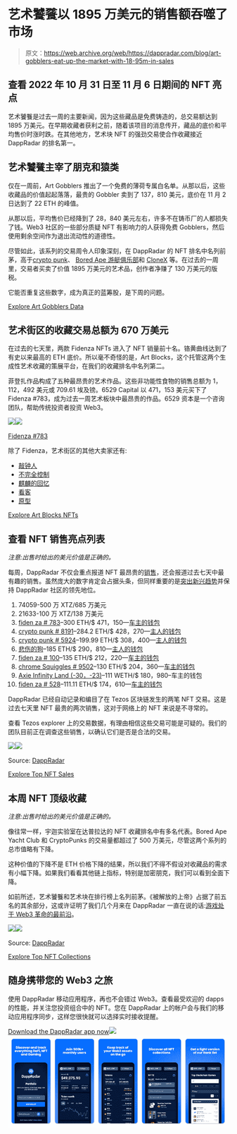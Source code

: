 # 艺术饕餮以 1895 万美元的销售额吞噬了市场

> 原文：<https://web.archive.org/web/https://dappradar.com/blog/art-gobblers-eat-up-the-market-with-18-95m-in-sales>

## 查看 2022 年 10 月 31 日至 11 月 6 日期间的 NFT 亮点

艺术饕餮是过去一周的主要新闻，因为这些藏品是免费铸造的，总交易额达到 1895 万美元。在早期收藏者获利之前，随着该项目的消息传开，藏品的底价和平均售价时涨时跌。在其他地方，艺术块 NFT 的强劲交易使合作收藏接近 DappRadar 的排名第一。

## 艺术饕餮主宰了朋克和猿类

仅在一周前，Art Gobblers 推出了一个免费的薄荷专属白名单。从那以后，这些收藏品的价值起起落落，最贵的 Gobbler 卖到了 137，810 美元，底价在 11 月 2 日达到了 22 ETH 的峰值。

从那以后，平均售价已经降到了 28，840 美元左右，许多不在铸币厂的人都损失了钱。Web3 社区的一些部分质疑 NFT 有影响力的人获得免费 Gobblers，然后使用剩余空间作为退出流动性的道德性。

尽管如此，该系列的交易周令人印象深刻，在 DappRadar 的 NFT 排名中名列前茅，高于[crypto punk](https://web.archive.org/web/20221130132514/https://dappradar.com/ethereum/collectibles/cryptopunks)、 [Bored Ape 游艇俱乐部](https://web.archive.org/web/20221130132514/https://dappradar.com/ethereum/collectibles/bored-ape-yacht-club)和 [CloneX](https://web.archive.org/web/20221130132514/https://dappradar.com/ethereum/collectibles/clone-x-x-takashi-murakami) 等。在过去的一周里，交易者买卖了价值 1895 万美元的艺术品，创作者净赚了 130 万美元的版税。

它能否重复这些数字，成为真正的蓝筹股，是下周的问题。

[Explore Art Gobblers Data](https://web.archive.org/web/20221130132514/https://dappradar.com/hub/nft-explorer/collection/art-gobblers)

## 艺术街区的收藏交易总额为 670 万美元

在过去的七天里，两款 Fidenza NFTs 进入了 NFT 销量前十名。铬黄曲线达到了有史以来最高的 ETH 底价。所以毫不奇怪的是，Art Blocks，这个托管这两个生成性艺术收藏的策展平台，在我们的收藏排名中名列第二。

菲登扎作品构成了五种最昂贵的艺术作品。这些非功能性食物的销售总额为 1，112，492 美元或 709.61 埃及镑。6529 Capital 以 471，153 美元买下了 Fidenza #783，成为过去一周艺术板块中最昂贵的作品。6529 资本是一个咨询团队，帮助传统投资者投资 Web3。

![](img/9adaffc7a063cf2965ddb629e6ff6f41.png)![](img/8879952a3c17fc434dc36af64b31c243.png)

[Fidenza #783](https://web.archive.org/web/20221130132514/https://dappradar.com/hub/assets/eth/0xa7d8d9ef8d8ce8992df33d8b8cf4aebabd5bd270/78000783)

除了 Fidenza，艺术街区的其他大卖家还有:

*   [敲钟人](https://web.archive.org/web/20221130132514/https://dappradar.com/hub/assets/eth/0xa7d8d9ef8d8ce8992df33d8b8cf4aebabd5bd270/13000847)
*   [不完全控制](https://web.archive.org/web/20221130132514/https://dappradar.com/hub/assets/eth/0xa7d8d9ef8d8ce8992df33d8b8cf4aebabd5bd270/228000055)
*   [麒麟的回忆](https://web.archive.org/web/20221130132514/https://dappradar.com/hub/assets/eth/0xa7d8d9ef8d8ce8992df33d8b8cf4aebabd5bd270/282000191)
*   [看客](https://web.archive.org/web/20221130132514/https://dappradar.com/hub/assets/eth/0xa7d8d9ef8d8ce8992df33d8b8cf4aebabd5bd270/215000511)
*   [原型](https://web.archive.org/web/20221130132514/https://dappradar.com/hub/assets/eth/0xa7d8d9ef8d8ce8992df33d8b8cf4aebabd5bd270/23000335)

[Explore Art Blocks NFTs](https://web.archive.org/web/20221130132514/https://dappradar.com/hub/nft-explorer/collection/art-blocks-curated)

## 查看 NFT 销售亮点列表

*注意:出售时给出的美元价值是正确的。*

每周，DappRadar 不仅会重点报道 NFT 最昂贵的[销售](https://web.archive.org/web/20221130132514/https://dappradar.com/nft/sales)，还会报道过去七天中最有趣的销售。虽然庞大的数字肯定会占据头条，但同样重要的是[突出新兴趋势](https://web.archive.org/web/20221130132514/https://dappradar.com/nft/sales)并保持 DappRadar 社区的领先地位。

1.  74059-500 万 XTZ/685 万美元
2.  21633-100 万 XTZ/138 万美元
3.  [fiden za # 783](https://web.archive.org/web/20221130132514/https://dappradar.com/hub/assets/eth/0xa7d8d9ef8d8ce8992df33d8b8cf4aebabd5bd270/78000783)–300 ETH/$ 471，150—[车主的钱包](https://web.archive.org/web/20221130132514/https://dappradar.com/hub/wallet/eth/0x76d078d7e5755b66ff50166863329d27f2566b43)
4.  [crypto punk # 8191](https://web.archive.org/web/20221130132514/https://dappradar.com/hub/assets/eth/0xb47e3cd837ddf8e4c57f05d70ab865de6e193bbb/8191)–284.2 ETH/$ 428，270—[主人的钱包](https://web.archive.org/web/20221130132514/https://dappradar.com/hub/wallet/eth/0x76d078d7e5755b66ff50166863329d27f2566b43)
5.  [crypto punk # 5924](https://web.archive.org/web/20221130132514/https://dappradar.com/hub/assets/eth/0xb47e3cd837ddf8e4c57f05d70ab865de6e193bbb/5924)–199.99 ETH/$ 308，400—[主人的钱包](https://web.archive.org/web/20221130132514/https://dappradar.com/hub/wallet/eth/0x0232d1083e970f0c78f56202b9a666b526fa379f)
6.  [悲伤的狗](https://web.archive.org/web/20221130132514/https://dappradar.com/hub/assets/eth/0xabefbc9fd2f806065b4f3c237d4b59d9a97bcac7/3372)–185 ETH/$ 290，810—[主人的钱包](https://web.archive.org/web/20221130132514/https://dappradar.com/hub/wallet/eth/0x0c2f6565a15ffa51ecb0a949986cb20f77ee02ad)
7.  [fiden za # 100](https://web.archive.org/web/20221130132514/https://dappradar.com/hub/assets/eth/0xa7d8d9ef8d8ce8992df33d8b8cf4aebabd5bd270/78000100)–135 ETH/$ 212，220—[车主的钱包](https://web.archive.org/web/20221130132514/https://dappradar.com/hub/wallet/eth/0x1da5331994e781ab0e2af9f85bfce2037a514170)
8.  [chrome Squiggles # 9502](https://web.archive.org/web/20221130132514/https://dappradar.com/hub/assets/eth/0x059edd72cd353df5106d2b9cc5ab83a52287ac3a/9502)–130 ETH/$ 204，360—[车主的钱包](https://web.archive.org/web/20221130132514/https://dappradar.com/hub/wallet/eth/0x21301d901db04724597d1b6012ac49878157580d)
9.  [Axie Infinity Land (-30，-23)](https://web.archive.org/web/20221130132514/https://dappradar.com/multichain/games/axie-infinity)–111 WETH/$ 180，980–车主的钱包
10.  [fiden za # 528](https://web.archive.org/web/20221130132514/https://dappradar.com/hub/assets/eth/0xa7d8d9ef8d8ce8992df33d8b8cf4aebabd5bd270/78000528)–111.11 ETH/$ 174，610—[车主的钱包](https://web.archive.org/web/20221130132514/https://dappradar.com/hub/wallet/eth/0x530cf036ed4fa58f7301a9c788c9806624cefd19)

DappRadar 已经自动记录和编目了在 Tezos 区块链发生的两笔 NFT 交易。这是过去七天里 NFT 最贵的两次销售，这对于网络上的 NFT 来说是不寻常的。

查看 Tezos explorer 上的交易数据，有理由相信这些交易可能是可疑的。我们的团队目前正在调查这些销售，以确认它们是否是合法的交易。

[](https://web.archive.org/web/20221130132514/https://dappradar.com/nft/sales)[![](img/5923a1f313b206a1006889755a32bc4d.png)<picture>![](img/f904a5472625827c7cbcef073457d2af.png)</picture>](https://web.archive.org/web/20221130132514/https://dappradar.com/nft/sales)

Source: [DappRadar](https://web.archive.org/web/20221130132514/https://dappradar.com/nft/sales)

[Explore Top NFT Sales](https://web.archive.org/web/20221130132514/https://dappradar.com/nft/sales)

## 本周 NFT 顶级收藏

*注意:出售时给出的美元价值是正确的。*

像往常一样，宇迦实验室在达普拉达的 NFT 收藏排名中有多名代表。Bored Ape Yacht Club 和 CryptoPunks 的交易量都超过了 500 万美元，尽管这两个系列的总市值略有下降。

这种价值的下降不是 ETH 价格下降的结果，所以我们不得不假设对收藏品的需求有小幅下降。如果我们看看其他链上指标，特别是加密朋克，我们可以看到全面下降。

如前所述，艺术饕餮和艺术块在排行榜上名列前茅。《被解放的上帝》占据了前五名的其余部分，这或许证明了我们几个月来在 DappRadar 一直在说的话:[游戏处于 Web3 革命的最前沿](https://web.archive.org/web/20221130132514/https://dappradar.com/blog/dappradar-x-bga-games-report-q3-2022)。

[](https://web.archive.org/web/20221130132514/https://dappradar.com/nft/collections)[![](img/d03d5d0a10b2e7664b91dab8b462bf2d.png)<picture>![](img/2b779f173e15bb49880eb5488fcfd32b.png)</picture>](https://web.archive.org/web/20221130132514/https://dappradar.com/nft/collections)

Source: [DappRadar](https://web.archive.org/web/20221130132514/https://dappradar.com/nft/collections)

[Explore Top NFT Collections](https://web.archive.org/web/20221130132514/https://dappradar.com/nft/collections)

## 随身携带您的 Web3 之旅

使用 DappRadar 移动应用程序，再也不会错过 Web3。查看最受欢迎的 dapps 的性能，并关注您投资组合中的 NFT。您在 DappRadar 上的帐户会与我们的移动应用程序同步，这样您很快就可以选择实时接收提醒。

[Download the DappRadar app now](https://web.archive.org/web/20221130132514/https://dappradar.app.link/blog)[](https://web.archive.org/web/20221130132514/https://play.google.com/store/apps/details?id=com.portfolio.dappradar)[![](img/a3634373d68930c5d4e8a7fce618f91f.png)<picture>![](img/e6493cf1acf14d3493cbc09c3e6ac6d7.png)</picture>](https://web.archive.org/web/20221130132514/https://play.google.com/store/apps/details?id=com.portfolio.dappradar)